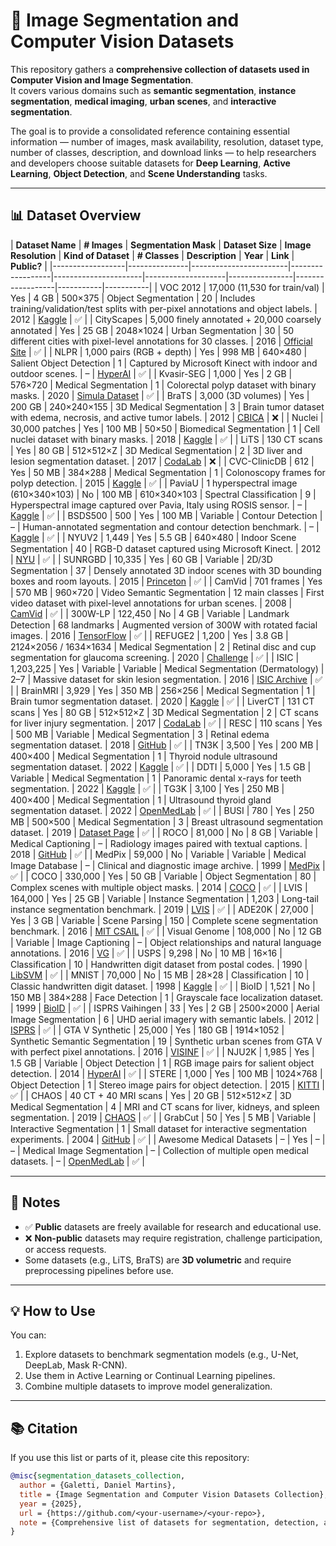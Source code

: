 # 🧠 Image Segmentation and Computer Vision Datasets

This repository gathers a **comprehensive collection of datasets used in Computer Vision and Image Segmentation**.  
It covers various domains such as **semantic segmentation**, **instance segmentation**, **medical imaging**, **urban scenes**, and **interactive segmentation**.

The goal is to provide a consolidated reference containing essential information — number of images, mask availability, resolution, dataset type, number of classes, description, and download links — to help researchers and developers choose suitable datasets for **Deep Learning**, **Active Learning**, **Object Detection**, and **Scene Understanding** tasks.

---

## 📊 Dataset Overview

| **Dataset Name** | **# Images** | **Segmentation Mask** | **Dataset Size** | **Image Resolution** | **Kind of Dataset** | **# Classes** | **Description** | **Year** | **Link** | **Public?** |
|------------------|---------------|------------------------|------------------|----------------------|--------------------|----------------|------------------|-----------|-----------|
| VOC 2012 | 17,000 (11,530 for train/val) | Yes | 4 GB | 500×375 | Object Segmentation | 20 | Includes training/validation/test splits with per-pixel annotations and object labels. | 2012 | [Kaggle](https://www.kaggle.com/datasets/gopalbhattrai/pascal-voc-2012-dataset) | ✅ |
| CityScapes | 5,000 finely annotated + 20,000 coarsely annotated | Yes | 25 GB | 2048×1024 | Urban Segmentation | 30 | 50 different cities with pixel-level annotations for 30 classes. | 2016 | [Official Site](https://www.cityscapes-dataset.com/) | ✅ |
| NLPR | 1,000 pairs (RGB + depth) | Yes | 998 MB | 640×480 | Salient Object Detection | 1 | Captured by Microsoft Kinect with indoor and outdoor scenes. | – | [HyperAI](https://hyper.ai/en/datasets/17525) | ✅ |
| Kvasir-SEG | 1,000 | Yes | 2 GB | 576×720 | Medical Segmentation | 1 | Colorectal polyp dataset with binary masks. | 2020 | [Simula Dataset](https://datasets.simula.no/kvasir-seg/) | ✅ |
| BraTS | 3,000 (3D volumes) | Yes | 200 GB | 240×240×155 | 3D Medical Segmentation | 3 | Brain tumor dataset with edema, necrosis, and active tumor labels. | 2012 | [CBICA](https://www.med.upenn.edu/cbica/brats2018/data.html) | ❌ |
| Nuclei | 30,000 patches | Yes | 100 MB | 50×50 | Biomedical Segmentation | 1 | Cell nuclei dataset with binary masks. | 2018 | [Kaggle](https://www.kaggle.com/datasets/espsiyam/nuclei-image-segmentation) | ✅ |
| LiTS | 130 CT scans | Yes | 80 GB | 512×512×Z | 3D Medical Segmentation | 2 | 3D liver and lesion segmentation dataset. | 2017 | [CodaLab](https://competitions.codalab.org/competitions/17094) | ❌ |
| CVC-ClinicDB | 612 | Yes | 50 MB | 384×288 | Medical Segmentation | 1 | Colonoscopy frames for polyp detection. | 2015 | [Kaggle](https://www.kaggle.com/datasets/balraj98/cvcclinicdb) | ✅ |
| PaviaU | 1 hyperspectral image (610×340×103) | No | 100 MB | 610×340×103 | Spectral Classification | 9 | Hyperspectral image captured over Pavia, Italy using ROSIS sensor. | – | [Kaggle](https://www.kaggle.com/datasets/syamkakarla/pavia-university-hsi) | ✅ |
| BSDS500 | 500 | Yes | 100 MB | Variable | Contour Detection | – | Human-annotated segmentation and contour detection benchmark. | – | [Kaggle](https://www.kaggle.com/datasets/balraj98/berkeley-segmentation-dataset-500-bsds500) | ✅ |
| NYUV2 | 1,449 | Yes | 5.5 GB | 640×480 | Indoor Scene Segmentation | 40 | RGB-D dataset captured using Microsoft Kinect. | 2012 | [NYU](https://cs.nyu.edu/~fergus/datasets/nyu_depth_v2.html) | ✅ |
| SUNRGBD | 10,335 | Yes | 60 GB | Variable | 2D/3D Segmentation | 37 | Densely annotated 3D indoor scenes with 3D bounding boxes and room layouts. | 2015 | [Princeton](https://rgbd.cs.princeton.edu/) | ✅ |
| CamVid | 701 frames | Yes | 570 MB | 960×720 | Video Semantic Segmentation | 12 main classes | First video dataset with pixel-level annotations for urban scenes. | 2008 | [CamVid](https://mi.eng.cam.ac.uk/research/projects/VideoRec/CamVid/) | ✅ |
| 300W-LP | 122,450 | No | 4 GB | Variable | Landmark Detection | 68 landmarks | Augmented version of 300W with rotated facial images. | 2016 | [TensorFlow](https://www.tensorflow.org/datasets/catalog/the300w_lp?hl=pt-br) | ✅ |
| REFUGE2 | 1,200 | Yes | 3.8 GB | 2124×2056 / 1634×1634 | Medical Segmentation | 2 | Retinal disc and cup segmentation for glaucoma screening. | 2020 | [Challenge](https://refuge.grand-challenge.org/) | ✅ |
| ISIC | 1,203,225 | Yes | Variable | Variable | Medical Segmentation (Dermatology) | 2–7 | Massive dataset for skin lesion segmentation. | 2016 | [ISIC Archive](https://www.isic-archive.com/) | ✅ |
| BrainMRI | 3,929 | Yes | 350 MB | 256×256 | Medical Segmentation | 1 | Brain tumor segmentation dataset. | 2020 | [Kaggle](https://www.kaggle.com/code/mateuszbuda/brain-segmentation-pytorch) | ✅ |
| LiverCT | 131 CT scans | Yes | 80 GB | 512×512×Z | 3D Medical Segmentation | 2 | CT scans for liver injury segmentation. | 2017 | [CodaLab](https://competitions.codalab.org/competitions/17094) | ✅ |
| RESC | 110 scans | Yes | 500 MB | Variable | Medical Segmentation | 3 | Retinal edema segmentation dataset. | 2018 | [GitHub](https://github.com/ShawnBIT/AI-Challenger-Retinal-Edema-Segmentation) | ✅ |
| TN3K | 3,500 | Yes | 200 MB | 400×400 | Medical Segmentation | 1 | Thyroid nodule ultrasound segmentation dataset. | 2022 | [Kaggle](https://www.kaggle.com/datasets/tjahan/tn3k-thyroid-nodule-region-segmentation-dataset) | ✅ |
| DDTI | 5,000 | Yes | 1.5 GB | Variable | Medical Segmentation | 1 | Panoramic dental x-rays for teeth segmentation. | 2022 | [Kaggle](https://www.kaggle.com/datasets/dasmehdixtr/ddti-thyroid-ultrasound-images) | ✅ |
| TG3K | 3,100 | Yes | 250 MB | 400×400 | Medical Segmentation | 1 | Ultrasound thyroid gland segmentation dataset. | 2022 | [OpenMedLab](https://github.com/openmedlab/Awesome-Medical-Dataset/blob/main/resources/TG3K) | ✅ |
| BUSI | 780 | Yes | 250 MB | 500×500 | Medical Segmentation | 3 | Breast ultrasound segmentation dataset. | 2019 | [Dataset Page](https://scholar.cu.edu.eg/?q=afahmy/pages/dataset) | ✅ |
| ROCO | 81,000 | No | 8 GB | Variable | Medical Captioning | – | Radiology images paired with textual captions. | 2018 | [GitHub](https://github.com/razorx89/roco-dataset) | ✅ |
| MedPix | 59,000 | No | Variable | Variable | Medical Image Database | – | Clinical and diagnostic image archive. | 1999 | [MedPix](https://medpix.nlm.nih.gov/home) | ✅ |
| COCO | 330,000 | Yes | 50 GB | Variable | Object Segmentation | 80 | Complex scenes with multiple object masks. | 2014 | [COCO](https://cocodataset.org/#home) | ✅ |
| LVIS | 164,000 | Yes | 25 GB | Variable | Instance Segmentation | 1,203 | Long-tail instance segmentation benchmark. | 2019 | [LVIS](https://www.lvisdataset.org/) | ✅ |
| ADE20K | 27,000 | Yes | 3 GB | Variable | Scene Parsing | 150 | Complete scene segmentation benchmark. | 2016 | [MIT CSAIL](https://ade20k.csail.mit.edu/) | ✅ |
| Visual Genome | 108,000 | No | 12 GB | Variable | Image Captioning | – | Object relationships and natural language annotations. | 2016 | [VG](https://homes.cs.washington.edu/~ranjay/visualgenome/index.html) | ✅ |
| USPS | 9,298 | No | 10 MB | 16×16 | Classification | 10 | Handwritten digit dataset from postal codes. | 1990 | [LibSVM](https://www.csie.ntu.edu.tw/~cjlin/libsvmtools/datasets/multiclass.html) | ✅ |
| MNIST | 70,000 | No | 15 MB | 28×28 | Classification | 10 | Classic handwritten digit dataset. | 1998 | [Kaggle](https://www.kaggle.com/datasets/hojjatk/mnist-dataset) | ✅ |
| BioID | 1,521 | No | 150 MB | 384×288 | Face Detection | 1 | Grayscale face localization dataset. | 1999 | [BioID](https://www.bioid.com/face-database/) | ✅ |
| ISPRS Vaihingen | 33 | Yes | 2 GB | 2500×2000 | Aerial Image Segmentation | 6 | UHD aerial imagery with semantic labels. | 2012 | [ISPRS](https://www.isprs.org/resources/datasets/benchmarks/UrbanSemLab/2d-sem-label-vaihingen.aspx) | ✅ |
| GTA V Synthetic | 25,000 | Yes | 180 GB | 1914×1052 | Synthetic Semantic Segmentation | 19 | Synthetic urban scenes from GTA V with perfect pixel annotations. | 2016 | [VISINF](https://download.visinf.tu-darmstadt.de/data/from_games/) | ✅ |
| NJU2K | 1,985 | Yes | 1.5 GB | Variable | Object Detection | 1 | RGB image pairs for salient object detection. | 2014 | [HyperAI](https://hyper.ai/en/datasets/18303) | ✅ |
| STERE | 1,000 | Yes | 100 MB | 1024×768 | Object Detection | 1 | Stereo image pairs for object detection. | 2015 | [KITTI](https://www.cvlibs.net/datasets/kitti/eval_scene_flow.php?benchmark=stereo) | ✅ |
| CHAOS | 40 CT + 40 MRI scans | Yes | 20 GB | 512×512×Z | 3D Medical Segmentation | 4 | MRI and CT scans for liver, kidneys, and spleen segmentation. | 2019 | [CHAOS](https://chaos.grand-challenge.org/) | ✅ |
| GrabCut | 50 | Yes | 5 MB | Variable | Interactive Segmentation | 1 | Small dataset for interactive segmentation experiments. | 2004 | [GitHub](https://github.com/irllabs/grabcut) | ✅ |
| Awesome Medical Datasets | – | Yes | – | – | Medical Image Segmentation | – | Collection of multiple open medical datasets. | – | [OpenMedLab](https://github.com/openmedlab/Awesome-Medical-Dataset) | ✅ |

---

## 🧩 Notes

- ✅ **Public** datasets are freely available for research and educational use.  
- ❌ **Non-public** datasets may require registration, challenge participation, or access requests.  
- Some datasets (e.g., LiTS, BraTS) are **3D volumetric** and require preprocessing pipelines before use.

---

## 💡 How to Use

You can:
1. Explore datasets to benchmark segmentation models (e.g., U-Net, DeepLab, Mask R-CNN).
2. Use them in Active Learning or Continual Learning pipelines.
3. Combine multiple datasets to improve model generalization.

---

## 📚 Citation

If you use this list or parts of it, please cite this repository:

```bibtex
@misc{segmentation_datasets_collection,
  author = {Galetti, Daniel Martins},
  title = {Image Segmentation and Computer Vision Datasets Collection},
  year = {2025},
  url = {https://github.com/<your-username>/<your-repo>},
  note = {Comprehensive list of datasets for segmentation, detection, and scene understanding.}
}
